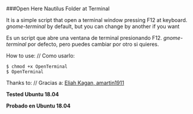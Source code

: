 ###Open Here Nautilus Folder at Terminal

It is a simple script that open a terminal window pressing F12 at keyboard. _gnome-terminal_ by default, but you can change by another if you want

Es un script que abre una ventana de terminal presionando F12. _gnome-terminal_ por defecto, pero puedes cambiar por otro si quieres.

How to use: // Como usarlo:
```Terminal
$ chmod +x OpenTerminal
$ OpenTerminal
```
Thanks to: // Gracias a:
[Eliah Kagan, 
amartin1911](https://askubuntu.com/questions/68078/keyboard-shortcut-for-open-a-terminal-here#answer-1079882)


**Tested Ubuntu 18.04**


**Probado en Ubuntu 18.04**